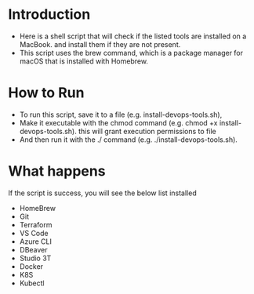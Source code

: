 # Introduction

- Here is a shell script that will check if the listed tools are installed on a MacBook. and install them if they are not present. 
- This script uses the brew command, which is a package manager for macOS that is installed with Homebrew.

# How to Run

- To run this script, save it to a file (e.g. install-devops-tools.sh), <br>
- Make it executable with the chmod command (e.g. chmod +x install-devops-tools.sh). this will grant execution permissions to file <br>
- And then run it with the ./ command (e.g. ./install-devops-tools.sh).

# What happens

If the script is success, you will see the below list installed
- HomeBrew 
- Git
- Terraform
- VS Code
- Azure CLI
- DBeaver
- Studio 3T
- Docker
- K8S
- Kubectl

